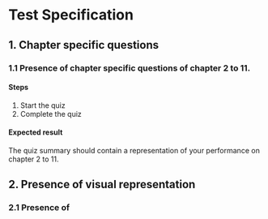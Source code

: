 # Test Specification

## 1. Chapter specific questions
### 1.1 Presence of chapter specific questions of chapter 2 to 11.
#### Steps
1) Start the quiz<br>
2) Complete the quiz<br>
#### Expected result
The quiz summary should contain a representation of your performance on chapter
2 to 11.

## 2. Presence of visual representation
### 2.1 Presence of 